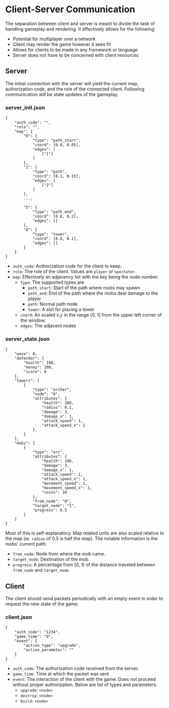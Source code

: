 # Client-Server Communication

The separation between client and server is meant to divide the task
of handling gameplay and rendering. It effectively allows for the
following:

- Potential for multiplayer over a network
- Client may render the game however it sees fit
- Allows for clients to be made in any framework or language
- Server does not have to be concerned with client resources

## Server

The initial connection with the server will yield the current map,
authorization code, and the role of the connected client. Following
communication will be state updates of the gameplay.

### server_init.json

```
{
    "auth_code": "",
    "role": "",
    "map": {
        "0": {
            "type": "path_start",
            "coord": [0.0, 0.05],
            "edges": [
                ["1"]
            ]
        },
        "1": {
            "type": "path",
            "coord": [0.1, 0.15],
            "edges": [
                ["2"]
            ]
        },
        ...,

        "5": {
            "type": "path_end",
            "coord": [0.6, 0.2],
            "edges": []
        },
        "6": {
            "type": "tower",
            "coord": [0.0, 0.1],
            "edges": []
        }
    }
}
```

- `auth_code`: Authorization code for the client to keep.
- `role`: The role of the client. Values are `player` or `spectator`.
- `map`: Effectively an adjacency list with the key being the node number.
  - `type`: The supported types are
    - `path_start`: Start of the path where mobs may spawn
    - `path_end`: End of the path where the mobs deal damage to the player
    - `path`: Normal path node
    - `tower`: A slot for placing a tower
  - `coord`: An scaled x,y in the range [0, 1] from the upper left corner of the window.
  - `edges`: The adjacent nodes

### server_state.json

```
{
    "wave": 0,
    "defender": {
        "health": 100,
        "money": 100,
        "score": 0
    },
    "towers": [
        {
            "type": "archer",
            "node": "0",
            "attributes": {
                "health": 100,
                "radius": 0.1,
                "damage": 3,
                "damage_x": 1,
                "attack_speed": 1,
                "attack_speed_x": 1
            },
        }
    ],
    "mobs": [
        {
            "type": "orc",
            "attributes": {
                "health": 100,
                "damage": 3,
                "damage_x": 1,
                "attack_speed": 1,
                "attack_speed_x": 1,
                "movement_speed": 1,
                "movement_speed_x": 1,
                "coins": 10
            },
            "from_node": "0",
            "target_node": "1",
            "progress": 0.5
        }
    ]
}
```

Most of this is self-explanatory. Map related units are also scaled relative to
the map (ie. `radius` of 0.5 is half the map). The notable information is the
mobs' current path:

- `from_node`: Node from where the mob came.
- `target_node`: Destination of the mob.
- `progress`: A percentage from [0, 1) of the distance traveled between
  `from_node` and `target_node`

## Client

The client should send packets periodically with an empty event in order to
request the new state of the game.

### client.json

```
{
    "auth_code": "1234",
    "game_time": "0",
    "event": {
        "action_type": "upgrade",
        "action_parameter": ""
    }
}
```

- `auth_code`: The authorization code received from the server.
- `game_time`: Time at which the packet was sent
- `event`: The interaction of the client with the game. Does not proceed
  without proper authorization. Below are list of types and parameters.
  - `upgrade`: `<node>`
  - `destroy`: `<node>`
  - `build`: `<node>`
